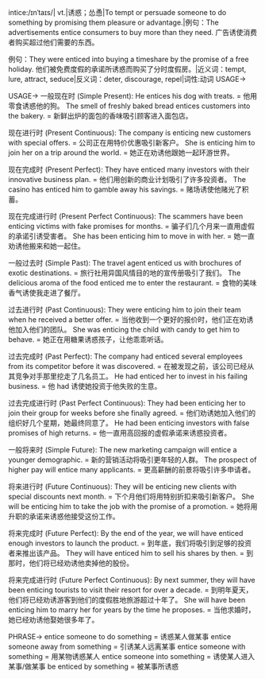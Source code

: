 intice:/ɪnˈtaɪs/| vt.|诱惑；怂恿|To tempt or persuade someone to do something by promising them pleasure or advantage.|例句：The advertisements entice consumers to buy more than they need. 广告诱使消费者购买超过他们需要的东西。

例句：They were enticed into buying a timeshare by the promise of a free holiday.  他们被免费度假的承诺所诱惑而购买了分时度假房。|近义词：tempt, lure, attract, seduce|反义词：deter, discourage, repel|词性:动词
USAGE->

USAGE->
一般现在时 (Simple Present):
He entices his dog with treats. = 他用零食诱惑他的狗。
The smell of freshly baked bread entices customers into the bakery. =  新鲜出炉的面包的香味吸引顾客进入面包店。

现在进行时 (Present Continuous):
The company is enticing new customers with special offers. = 公司正在用特价优惠吸引新客户。
She is enticing him to join her on a trip around the world. = 她正在劝诱他跟她一起环游世界。

现在完成时 (Present Perfect):
They have enticed many investors with their innovative business plan. = 他们用创新的商业计划吸引了许多投资者。
The casino has enticed him to gamble away his savings. =  赌场诱使他赌光了积蓄。

现在完成进行时 (Present Perfect Continuous):
The scammers have been enticing victims with fake promises for months. = 骗子们几个月来一直用虚假的承诺引诱受害者。
She has been enticing him to move in with her. = 她一直劝诱他搬来和她一起住。


一般过去时 (Simple Past):
The travel agent enticed us with brochures of exotic destinations. = 旅行社用异国风情目的地的宣传册吸引了我们。
The delicious aroma of the food enticed me to enter the restaurant. =  食物的美味香气诱使我走进了餐厅。

过去进行时 (Past Continuous):
They were enticing him to join their team when he received a better offer. = 当他收到一个更好的报价时，他们正在劝诱他加入他们的团队。
She was enticing the child with candy to get him to behave. = 她正在用糖果诱惑孩子，让他乖乖听话。


过去完成时 (Past Perfect):
The company had enticed several employees from its competitor before it was discovered. = 在被发现之前，该公司已经从其竞争对手那里挖走了几名员工。
He had enticed her to invest in his failing business. = 他 had 诱使她投资于他失败的生意。

过去完成进行时 (Past Perfect Continuous):
They had been enticing her to join their group for weeks before she finally agreed. = 他们劝诱她加入他们的组织好几个星期，她最终同意了。
He had been enticing investors with false promises of high returns. =  他一直用高回报的虚假承诺来诱惑投资者。

一般将来时 (Simple Future):
The new marketing campaign will entice a younger demographic. = 新的营销活动将吸引更年轻的人群。
The prospect of higher pay will entice many applicants. = 更高薪酬的前景将吸引许多申请者。

将来进行时 (Future Continuous):
They will be enticing new clients with special discounts next month. = 下个月他们将用特别折扣来吸引新客户。
She will be enticing him to take the job with the promise of a promotion. = 她将用升职的承诺来诱惑他接受这份工作。


将来完成时 (Future Perfect):
By the end of the year, we will have enticed enough investors to launch the product. = 到年底，我们将吸引到足够的投资者来推出该产品。
They will have enticed him to sell his shares by then. =  到那时，他们将已经劝诱他卖掉他的股份。

将来完成进行时 (Future Perfect Continuous):
By next summer, they will have been enticing tourists to visit their resort for over a decade. = 到明年夏天，他们将已经劝诱游客到他们的度假胜地旅游超过十年了。
She will have been enticing him to marry her for years by the time he proposes. = 当他求婚时，她已经劝诱他娶她很多年了。


PHRASE->
entice someone to do something = 诱惑某人做某事
entice someone away from something = 引诱某人远离某事
entice someone with something = 用某物诱惑某人
entice someone into something = 诱使某人进入某事/做某事
be enticed by something = 被某事所诱惑
